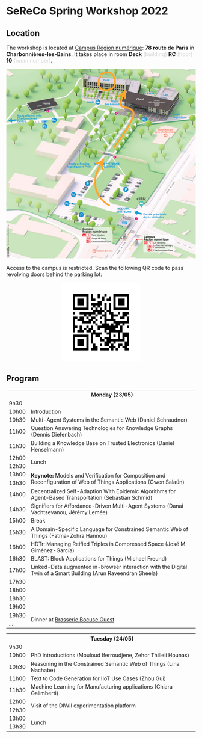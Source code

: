 ---
---
# SeReCo Spring Workshop 2022

## Location

The workshop is located at [Campus Région numérique](https://campusnumerique.auvergnerhonealpes.fr/decouvrir-campus/venir-au-campus-region-du-numerique/): **78 route de Paris** in **Charbonnières-les-Bains**. It takes place in room **Deck** <span style="color: lightgrey;">(building)</span> **RC** <span style="color: lightgrey;">(floor)</span> **10** <span style="color: lightgrey;">(room number)</span>.

<div style="text-align: center; max-width: 100%;">
  <img src="/img/diwii-plan.png" alt="Annonated map of Campus numérique">
</div>

Access to the campus is restricted.
Scan the following QR code to pass revolving doors behind the parking lot:

<div style="text-align: center;">
  <img src="/img/diwii-qrcode.png" alt="QR code to access Campus numérique">
</div>



## Program

<table class="agenda">
  <tr>
    <th></th>
    <th>Monday (23/05)</th>
  </tr>
  <tr>
    <td>9h30</td>
    <td></td>
  </tr>
  <tr>
    <td>10h00</td>
    <td class="admin">Introduction</td>
  </tr>
  <tr>
    <td>10h30</td>
    <td class="presentation">Multi-Agent Systems in the Semantic Web (Daniel Schraudner)</td>
  </tr>
  <tr>
    <td>11h00</td>
    <td class="presentation">Question Answering Technologies for Knowledge Graphs (Dennis Diefenbach)</td>
  </tr>
  <tr>
    <td>11h30</td>
    <td class="presentation">Building a Knowledge Base on Trusted Electronics (Daniel Henselmann)</td>
  </tr>
  <tr>
    <td>12h00</td>
    <td rowspan="2" class="admin">Lunch</td>
  </tr>
  <tr>
    <td>12h30</td>
  </tr>
  <tr>
    <td>13h00</td>
    <td rowspan="2" class="highlight"><b>Keynote:</b> Models and Verification for Composition and Reconfiguration of Web of Things Applications (Gwen Salaün)</td>
  </tr>
  <tr>
    <td>13h30</td>
  </tr>
  <tr>
    <td>14h00</td>
    <td class="presentation">Decentralized Self-Adaption With Epidemic Algorithms for Agent-Based Transportation (Sebastian Schmid)</td>
  </tr>
  <tr>
    <td>14h30</td>
    <td class="presentation">Signifiers for Affordance-Driven Multi-Agent Systems (Danai Vachtsevanou, Jérémy Lemée)</td>
  </tr>
  <tr>
    <td>15h00</td>
    <td class="admin">Break</td>
  </tr>
  <tr>
    <td>15h30</td>
    <td class="presentation">A Domain-Specific Language for Constrained Semantic Web of Things (Fatma-Zohra Hannou)</td>
  </tr>
  <tr>
    <td>16h00</td>
    <td class="presentation">HDTr: Managing Reified Triples in Compressed Space (José M. Giménez-García)</td>
  </tr>
  <tr>
    <td>16h30</td>
    <td class="presentation">BLAST: Block Applications for Things (Michael Freund)</td>
  </tr>
  <tr>
    <td>17h00</td>
    <td class="presentation">Linked-Data augmented in-browser interaction with the Digital Twin of a Smart Building (Arun Raveendran Sheela)</td>
  </tr>
  <tr>
    <td>17h30</td>
    <td rowspan="4"></td>
  </tr>
  <tr>
    <td>18h00</td>
  </tr>
  <tr>
    <td>18h30</td>
  </tr>
  <tr>
    <td>19h00</td>
  </tr>
  <tr>
    <td>19h30</td>
    <td rowspan="2" class="highlight">Dinner at <a href="https://www.openstreetmap.org/node/1364637809">Brasserie Bocuse Ouest</a></td>
  </tr>
  <tr>
    <td>...</td>
  </tr>
</table>

<table class="agenda">
  <tr>
    <th></th>
    <th>Tuesday (24/05)</th>
  </tr>
  <tr>
    <td>9h30</td>
    <td></td>
  </tr>
  <tr>
    <td>10h00</td>
    <td class="presentation">PhD introductions (Mouloud Iferroudjène, Zehor Thilleli Hounas)</td>
  </tr>
  <tr>
    <td>10h30</td>
    <td class="presentation">Reasoning in the Constrained Semantic Web of Things (Lina Nachabe)</td>
  </tr>
  <tr>
    <td>11h00</td>
    <td class="presentation">Text to Code Generation for IIoT Use Cases (Zhou Gui)</td>
  </tr>
  <tr>
    <td>11h30</td>
    <td class="presentation">Machine Learning for Manufacturing applications (Chiara Galimberti)</td>
  </tr>
  <tr>
    <td>12h00</td>
    <td rowspan="2" class="highlight">Visit of the DIWII experimentation platform</td>
  </tr>
  <tr>
    <td>12h30</td>
  </tr>
  <tr>
    <td>13h00</td>
    <td rowspan="2" class="admin">Lunch</td>
  </tr>
  <tr>
    <td>13h30</td>
  </tr>
</table>